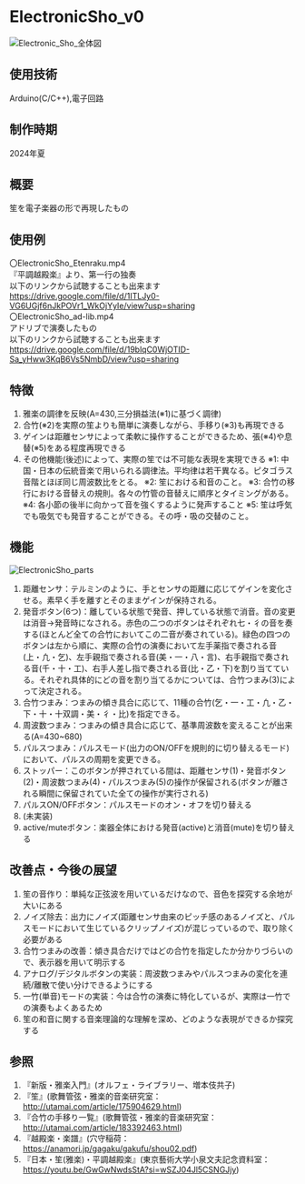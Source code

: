 # ElectronicSho_v0
![Electronic_Sho_全体図](https://github.com/user-attachments/assets/44f45bae-adba-4fe5-b404-774aa6235526)

## 使用技術
Arduino(C/C++),電子回路

## 制作時期
2024年夏

## 概要
笙を電子楽器の形で再現したもの

## 使用例
〇ElectronicSho_Etenraku.mp4  
『平調越殿楽』より、第一行の独奏  
以下のリンクから試聴することも出来ます  
https://drive.google.com/file/d/1ITLJy0-VG6UGjf6nJkPOVr1_WkOjYyIe/view?usp=sharing  
〇ElectronicSho_ad-lib.mp4  
アドリブで演奏したもの  
以下のリンクから試聴することも出来ます  
https://drive.google.com/file/d/19blqC0WjOTID-Sa_yHww3KqB6Vs5NmbD/view?usp=sharing  

## 特徴
1. 雅楽の調律を反映(A=430,三分損益法(※1)に基づく調律)
2. 合竹(※2)を実際の笙よりも簡単に演奏しながら、手移り(※3)も再現できる
3. ゲインは距離センサによって柔軟に操作することができるため、張(※4)や息替(※5)をある程度再現できる
4. その他機能(後述)によって、実際の笙では不可能な表現を実現できる
※1: 中国・日本の伝統音楽で用いられる調律法。平均律は若干異なる。ピタゴラス音階とほぼ同じ周波数比をとる。
※2: 笙における和音のこと。
※3: 合竹の移行における音替えの規則。各々の竹管の音替えに順序とタイミングがある。
※4: 各小節の後半に向かって音を強くするように発声すること
※5: 笙は呼気でも吸気でも発音することができる。その呼・吸の交替のこと。

## 機能
![ElectronicSho_parts](https://github.com/user-attachments/assets/718c1f19-38e7-4ee0-9a49-7161e329fa04)
1. 距離センサ：テルミンのように、手とセンサの距離に応じてゲインを変化させる。素早く手を離すとそのままゲインが保持される。
2. 発音ボタン(6つ)：離している状態で発音、押している状態で消音。音の変更は消音→発音時になされる。赤色の二つのボタンはそれぞれ七・彳の音を奏する(ほとんど全ての合竹においてこの二音が奏されている)。緑色の四つのボタンは左から順に、実際の合竹の演奏において左手薬指で奏される音(上・凢・乞)、左手親指で奏される音(美・一・八・言)、右手親指で奏される音(千・十・工)、右手人差し指で奏される音(比・乙・下)を割り当てている。それぞれ具体的にどの音を割り当てるかについては、合竹つまみ(3)によって決定される。
3. 合竹つまみ：つまみの傾き具合に応じて、11種の合竹(乞・一・工・凢・乙・下・十・十双調・美・彳・比)を指定できる。
4. 周波数つまみ：つまみの傾き具合に応じて、基準周波数を変えることが出来る(A=430~680)
5. パルスつまみ：パルスモード(出力のON/OFFを規則的に切り替えるモード)において、パルスの周期を変更できる。
6. ストッパー：このボタンが押されている間は、距離センサ(1)・発音ボタン(2)・周波数つまみ(4)・パルスつまみ(5)の操作が保留される(ボタンが離される瞬間に保留されていた全ての操作が実行される)
7. パルスON/OFFボタン：パルスモードのオン・オフを切り替える
8. (未実装)
9. active/muteボタン：楽器全体における発音(active)と消音(mute)を切り替える

## 改善点・今後の展望
1. 笙の音作り：単純な正弦波を用いているだけなので、音色を探究する余地が大いにある
2. ノイズ除去：出力にノイズ(距離センサ由来のピッチ感のあるノイズと、パルスモードにおいて生じているクリップノイズ)が混じっているので、取り除く必要がある
3. 合竹つまみの改善：傾き具合だけではどの合竹を指定したか分かりづらいので、表示器を用いて明示する
4. アナログ/デジタルボタンの実装：周波数つまみやパルスつまみの変化を連続/離散で使い分けできるようにする
5. 一竹(単音)モードの実装：今は合竹の演奏に特化しているが、実際は一竹での演奏もよくあるため
6. 笙の和音に関する音楽理論的な理解を深め、どのような表現ができるか探究する

## 参照
1. 『新版・雅楽入門』(オルフェ・ライブラリー、増本伎共子)
2. 『笙』(歌舞管弦・雅楽的音楽研究室：http://utamai.com/article/175904629.html)
3. 『合竹の手移り一覧』(歌舞管弦・雅楽的音楽研究室：http://utamai.com/article/183392463.html)
4. 『越殿楽・楽譜』(穴守稲荷：https://anamori.jp/gagaku/gakufu/shou02.pdf)
5. 『日本・笙(雅楽)・平調越殿楽』(東京藝術大学小泉文夫記念資料室：https://youtu.be/GwGwNwdsStA?si=wSZJ04Jl5CSNGJjy)
